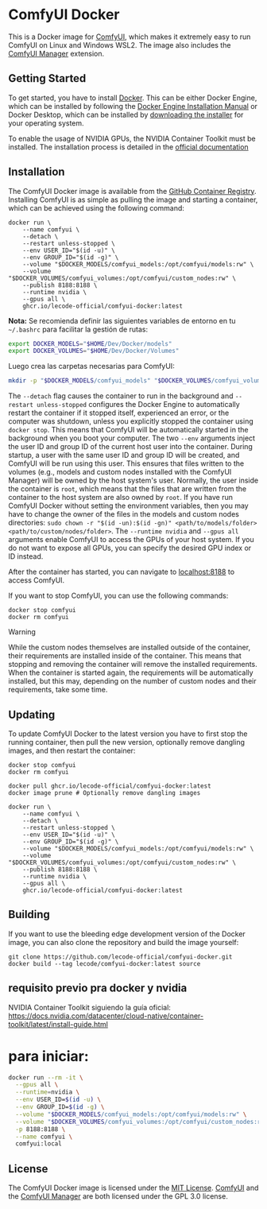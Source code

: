# ComfyUI Docker

This is a Docker image for [ComfyUI](https://www.comfy.org/), which makes it extremely easy to run ComfyUI on Linux and Windows WSL2. The image also includes the [ComfyUI Manager](https://github.com/ltdrdata/ComfyUI-Managergithub ) extension.

## Getting Started

To get started, you have to install [Docker](https://www.docker.com/). This can be either Docker Engine, which can be installed by following the [Docker Engine Installation Manual](https://docs.docker.com/engine/install/) or Docker Desktop, which can be installed by [downloading the installer](https://www.docker.com/products/docker-desktop/) for your operating system.

To enable the usage of NVIDIA GPUs, the NVIDIA Container Toolkit must be installed. The installation process is detailed in the [official documentation](https://docs.nvidia.com/datacenter/cloud-native/container-toolkit/latest/install-guide.html)

## Installation

The ComfyUI Docker image is available from the [GitHub Container Registry](https://ghcr.io). Installing ComfyUI is as simple as pulling the image and starting a container, which can be achieved using the following command:

```shell
docker run \
    --name comfyui \
    --detach \
    --restart unless-stopped \
    --env USER_ID="$(id -u)" \
    --env GROUP_ID="$(id -g)" \
    --volume "$DOCKER_MODELS/comfyui_models:/opt/comfyui/models:rw" \
    --volume "$DOCKER_VOLUMES/comfyui_volumes:/opt/comfyui/custom_nodes:rw" \
    --publish 8188:8188 \
    --runtime nvidia \
    --gpus all \
    ghcr.io/lecode-official/comfyui-docker:latest
```


**Nota:** Se recomienda definir las siguientes variables de entorno en tu `~/.bashrc` para facilitar la gestión de rutas:

```sh
export DOCKER_MODELS="$HOME/Dev/Docker/models"
export DOCKER_VOLUMES="$HOME/Dev/Docker/Volumes"
```

Luego crea las carpetas necesarias para ComfyUI:

```sh
mkdir -p "$DOCKER_MODELS/comfyui_models" "$DOCKER_VOLUMES/comfyui_volumes"
```

The `--detach` flag causes the container to run in the background and `--restart unless-stopped` configures the Docker Engine to automatically restart the container if it stopped itself, experienced an error, or the computer was shutdown, unless you explicitly stopped the container using `docker stop`. This means that ComfyUI will be automatically started in the background when you boot your computer. The two `--env` arguments inject the user ID and group ID of the current host user into the container. During startup, a user with the same user ID and group ID will be created, and ComfyUI will be run using this user. This ensures that files written to the volumes (e.g., models and custom nodes installed with the ComfyUI Manager) will be owned by the host system's user. Normally, the user inside the container is `root`, which means that the files that are written from the container to the host system are also owned by `root`. If you have run ComfyUI Docker without setting the environment variables, then you may have to change the owner of the files in the models and custom nodes directories: `sudo chown -r "$(id -un):$(id -gn)" <path/to/models/folder> <path/to/custom/nodes/folder>`. The `--runtime nvidia` and `--gpus all` arguments enable ComfyUI to access the GPUs of your host system. If you do not want to expose all GPUs, you can specify the desired GPU index or ID instead.

After the container has started, you can navigate to [localhost:8188](http://localhost:8188) to access ComfyUI.

If you want to stop ComfyUI, you can use the following commands:

```shell
docker stop comfyui
docker rm comfyui
```

> [!WARNING]
> While the custom nodes themselves are installed outside of the container, their requirements are installed inside of the container. This means that stopping and removing the container will remove the installed requirements. When the container is started again, the requirements will be automatically installed, but this may, depending on the number of custom nodes and their requirements, take some time.

## Updating

To update ComfyUI Docker to the latest version you have to first stop the running container, then pull the new version, optionally remove dangling images, and then restart the container:

```shell
docker stop comfyui
docker rm comfyui

docker pull ghcr.io/lecode-official/comfyui-docker:latest
docker image prune # Optionally remove dangling images

docker run \
    --name comfyui \
    --detach \
    --restart unless-stopped \
    --env USER_ID="$(id -u)" \
    --env GROUP_ID="$(id -g)" \
    --volume "$DOCKER_MODELS/comfyui_models:/opt/comfyui/models:rw" \
    --volume "$DOCKER_VOLUMES/comfyui_volumes:/opt/comfyui/custom_nodes:rw" \
    --publish 8188:8188 \
    --runtime nvidia \
    --gpus all \
    ghcr.io/lecode-official/comfyui-docker:latest
```

## Building

If you want to use the bleeding edge development version of the Docker image, you can also clone the repository and build the image yourself:

```shell
git clone https://github.com/lecode-official/comfyui-docker.git
docker build --tag lecode/comfyui-docker:latest source
```



## requisito previo pra docker y nvidia
NVIDIA Container Toolkit siguiendo la guía oficial:
https://docs.nvidia.com/datacenter/cloud-native/container-toolkit/latest/install-guide.html


# para iniciar:
```bash
docker run --rm -it \
  --gpus all \
  --runtime=nvidia \
  --env USER_ID=$(id -u) \
  --env GROUP_ID=$(id -g) \
  --volume "$DOCKER_MODELS/comfyui_models:/opt/comfyui/models:rw" \
  --volume "$DOCKER_VOLUMES/comfyui_volumes:/opt/comfyui/custom_nodes:rw" \
  -p 8188:8188 \
  --name comfyui \
  comfyui:local
```

## License

The ComfyUI Docker image is licensed under the [MIT License](LICENSE). [ComfyUI](https://github.com/comfyanonymous/ComfyUI/blob/master/LICENSE) and the [ComfyUI Manager](https://github.com/ltdrdata/ComfyUI-Manager/blob/main/LICENSE.txt) are both licensed under the GPL 3.0 license.
